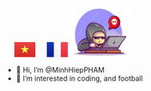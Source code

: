  &nbsp;&nbsp;&nbsp;&nbsp; ![VN](figures/VN2x.png) &nbsp;&nbsp;&nbsp;&nbsp; ![FR](figures/FR2x.png) <img src="figures/hacker.png" width="120" height="100" /> 

- 👋 Hi, I’m @MinhHiepPHAM  
- 👀 I’m interested in coding, and football

<!---
MinhHiepPHAM/MinhHiepPHAM is a ✨ special ✨ repository because its `README.md` (this file) appears on your GitHub profile.
You can click the Preview link to take a look at your changes.
--->

